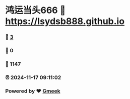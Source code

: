 # 鸿运当头666 :link: https://lsydsb888.github.io 
### :page_facing_up: [3](https://lsydsb888.github.io/tag.html) 
### :speech_balloon: 0 
### :hibiscus: 1147 
### :alarm_clock: 2024-11-17 09:11:02 
### Powered by :heart: [Gmeek](https://github.com/Meekdai/Gmeek)
